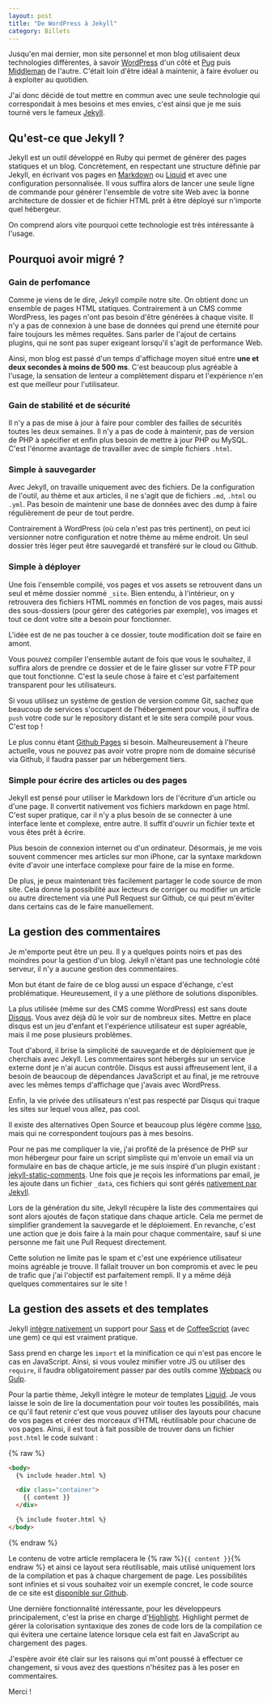 ```yaml
---
layout: post
title: "De WordPress à Jekyll"
category: Billets
---
```

Jusqu'en mai dernier, mon site personnel et mon blog utilisaient deux technologies différentes, à savoir [WordPress](https://wordpress.org) d'un côté et [Pug](https://github.com/pugjs/pug) puis [Middleman](https://github.com/middleman/middleman) de l'autre. C'était loin d'être idéal à maintenir, à faire évoluer ou à exploiter au quotidien.

J'ai donc décidé de tout mettre en commun avec une seule technologie qui correspondait à mes besoins et mes envies, c'est ainsi que je me suis tourné vers le fameux [Jekyll](http://jekyllrb.com).

## Qu'est-ce que Jekyll ?

Jekyll est un outil développé en Ruby qui permet de générer des pages statiques et un blog. Concrètement, en respectant une structure définie par Jekyll, en écrivant vos pages en [Markdown](https://daringfireball.net/projects/markdown/) ou [Liquid](https://github.com/Shopify/liquid/wiki) et avec une configuration personnalisée. Il vous suffira alors de lancer une seule ligne de commande pour générer l'ensemble de votre site Web avec la bonne architecture de dossier et de fichier HTML prêt à être déployé sur n'importe quel hébergeur.

On comprend alors vite pourquoi cette technologie est très intéressante à l'usage.

## Pourquoi avoir migré ?

### Gain de perfomance

Comme je viens de le dire, Jekyll compile notre site. On obtient donc un ensemble de pages HTML statiques. Contrairement à un CMS comme WordPress, les pages n'ont pas besoin d'être générées à chaque visite. Il n'y a pas de connexion à une base de données qui prend une éternité pour faire toujours les mêmes requêtes. Sans parler de l'ajout de certains plugins, qui ne sont pas super exigeant lorsqu'il s'agit de performance Web.

Ainsi, mon blog est passé d'un temps d'affichage moyen situé entre **une et deux secondes à moins de 500 ms**. C'est beaucoup plus agréable à l'usage, la sensation de lenteur a complètement disparu et l'expérience n'en est que meilleur pour l'utilisateur.

### Gain de stabilité et de sécurité

Il n'y a pas de mise à jour à faire pour combler des failles de sécurités toutes les deux semaines. Il n'y a pas de code à maintenir, pas de version de PHP à spécifier et enfin plus besoin de mettre à jour PHP ou MySQL. C'est l'énorme avantage de travailler avec de simple fichiers ```.html```.

### Simple à sauvegarder

Avec Jekyll, on travaille uniquement avec des fichiers. De la configuration de l'outil, au thème et aux articles, il ne s'agit que de fichiers ```.md```, ```.html``` ou ```.yml```. Pas besoin de maintenir une base de données avec des dump à faire régulièrement de peur de tout perdre.

Contrairement à WordPress (où cela n'est pas très pertinent), on peut ici versionner notre configuration et notre thème au même endroit. Un seul dossier très léger peut être sauvegardé et transféré sur le cloud ou Github.

### Simple à déployer

Une fois l'ensemble compilé, vos pages et vos assets se retrouvent dans un seul et même dossier nommé ```_site```. Bien entendu, à l'intérieur, on y retrouvera des fichiers HTML nommés en fonction de vos pages, mais aussi des sous-dossiers (pour gérer des catégories par exemple), vos images et tout ce dont votre site a besoin pour fonctionner.

L'idée est de ne pas toucher à ce dossier, toute modification doit se faire en amont.

Vous pouvez compiler l'ensemble autant de fois que vous le souhaitez, il suffira alors de prendre ce dossier et de le faire glisser sur votre FTP pour que tout fonctionne. C'est la seule chose à faire et c'est parfaitement transparent pour les utilisateurs.

Si vous utilisez un système de gestion de version comme Git, sachez que beaucoup de services s'occupent de l'hébergement pour vous, il suffira de ```push``` votre code sur le repository distant et le site sera compilé pour vous. C'est top !

Le plus connu étant [Github Pages](https://pages.github.com) si besoin. Malheureusement à l'heure actuelle, vous ne pouvez pas avoir votre propre nom de domaine sécurisé via Github, il faudra passer par un hébergement tiers.

### Simple pour écrire des articles ou des pages

Jekyll est pensé pour utiliser le Markdown lors de l'écriture d'un article ou d'une page. Il convertit nativement vos fichiers markdown en page html. C'est super pratique, car il n'y a plus besoin de se connecter à une interface lente et complexe, entre autre. Il suffit d'ouvrir un fichier texte et vous êtes prêt à écrire.

Plus besoin de connexion internet ou d'un ordinateur. Désormais, je me vois souvent commencer mes articles sur mon iPhone, car la syntaxe markdown évite d'avoir une interface complexe pour faire de la mise en forme.

De plus, je peux maintenant très facilement partager le code source de mon site. Cela donne la possibilité aux lecteurs de corriger ou modifier un article ou autre directement via une Pull Request sur Github, ce qui peut m'éviter dans certains cas de le faire manuellement.

## La gestion des commentaires

Je m'emporte peut être un peu. Il y a quelques points noirs et pas des moindres pour la gestion d'un blog. Jekyll n'étant pas une technologie côté serveur, il n'y a aucune gestion des commentaires.

Mon but étant de faire de ce blog aussi un espace d'échange, c'est problématique. Heureusement, il y a une pléthore de solutions disponibles.

La plus utilisée (même sur des CMS comme WordPress) est sans doute [Disqus](https://disqus.com). Vous avez déjà dû le voir sur de nombreux sites. Mettre en place disqus est un jeu d'enfant et l'expérience utilisateur est super agréable, mais il me pose plusieurs problèmes.

Tout d'abord, il brise la simplicité de sauvegarde et de déploiement que je cherchais avec Jekyll. Les commentaires sont hébergés sur un service externe dont je n'ai aucun contrôle. Disqus est aussi affreusement lent, il a besoin de beaucoup de dépendances JavaScript et au final, je me retrouve avec les mêmes temps d'affichage que j'avais avec WordPress.

Enfin, la vie privée des utilisateurs n'est pas respecté par Disqus qui traque les sites sur lequel vous allez, pas cool.

Il existe des alternatives Open Source et beaucoup plus légère comme [Isso](https://posativ.org/isso/), mais qui ne correspondent toujours pas à mes besoins.

Pour ne pas me compliquer la vie, j'ai profité de la présence de PHP sur mon hébergeur pour faire un script simpliste qui m'envoie un email via un formulaire en bas de chaque article, je me suis inspiré d'un plugin existant : [jekyll-static-comments](https://github.com/mpalmer/jekyll-static-comments). Une fois que je reçois les informations par email, je les ajoute dans un fichier ```_data```, ces fichiers qui sont gérés [nativement par Jekyll](https://jekyllrb.com/docs/datafiles/).

Lors de la génération du site, Jekyll récupère la liste des commentaires qui sont alors ajoutés de façon statique dans chaque article. Cela me permet de simplifier grandement la sauvegarde et le déploiement. En revanche, c'est une action que je dois faire à la main pour chaque commentaire, sauf si une personne me fait une Pull Request directement.

Cette solution ne limite pas le spam et c'est une expérience utilisateur moins agréable je trouve. Il fallait trouver un bon compromis et avec le peu de trafic que j'ai l'objectif est parfaitement rempli. Il y a même déjà quelques commentaires sur le site !

## La gestion des assets et des templates

Jekyll [intègre nativement](https://jekyllrb.com/docs/assets/) un support pour [Sass](http://sass-lang.com/guide) et de [CoffeeScript](http://coffeescript.org) (avec une gem) ce qui est vraiment pratique.

Sass prend en charge les ```import``` et la minification ce qui n'est pas encore le cas en JavaScript. Ainsi, si vous voulez minifier votre JS ou utiliser des ```require```, il faudra obligatoirement passer par des outils comme [Webpack](https://webpack.js.org) ou [Gulp](https://gulpjs.com).

Pour la partie thème, Jekyll intègre le moteur de templates [Liquid](https://shopify.github.io/liquid/). Je vous laisse le soin de lire la documentation pour voir toutes les possibilités, mais ce qu'il faut retenir c'est que vous pouvez utiliser des layouts pour chacune de vos pages et créer des morceaux d'HTML réutilisable pour chacune de vos pages. Ainsi, il est tout à fait possible de trouver dans un fichier ```post.html``` le code suivant :

{% raw %}
```html
<body>
  {% include header.html %}

  <div class="container">
    {{ content }}
  </div>

  {% include footer.html %}
</body>
```
{% endraw %}

Le contenu de votre article remplacera le {% raw %}```{{ content }}```{% endraw %} et ainsi ce layout sera réutilisable, mais utilisé uniquement lors de la compilation et pas à chaque chargement de page. Les possibilités sont infinies et si vous souhaitez voir un exemple concret, le code source de ce site est [disponible sur Github](https://github.com/guillaumebriday/guillaumebriday.fr).

Une dernière fonctionnalité intéressante, pour les développeurs principalement, c'est la prise en charge d'[Highlight](https://jekyllrb.com/docs/templates/#code-snippet-highlighting). Highlight permet de gérer la colorisation syntaxique des zones de code lors de la compilation ce qui évitera une certaine latence lorsque cela est fait en JavaScript au chargement des pages.

J'espère avoir été clair sur les raisons qui m'ont poussé à effectuer ce changement, si vous avez des questions n'hésitez pas à les poser en commentaires.

Merci !
